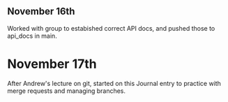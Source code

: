 ## November 16th

Worked with group to estabished correct API docs, and pushed those to api_docs in main.

# November 17th

After Andrew's lecture on git, started on this Journal entry to practice with merge requests and managing branches.
